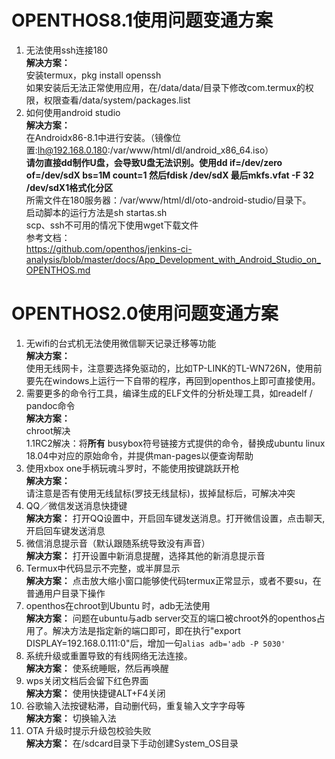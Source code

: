 # OPENTHOS8.1使用问题变通方案
1. 无法使用ssh连接180  
**解决方案：**  
安装termux，pkg install openssh  
如果安装后无法正常使用应用，在/data/data/目录下修改com.termux的权限，权限查看/data/system/packages.list
2. 如何使用android studio  
**解决方案：**  
在Androidx86-8.1中进行安装。（镜像位置:lh@192.168.0.180:/var/www/html/dl/android_x86_64.iso）  
**请勿直接dd制作U盘，会导致U盘无法识别。使用dd if=/dev/zero of=/dev/sdX bs=1M count=1 然后fdisk /dev/sdX 最后mkfs.vfat -F 32 /dev/sdX1格式化分区**  
所需文件在180服务器：/var/www/html/dl/oto-android-studio/目录下。  
启动脚本的运行方法是sh startas.sh  
scp、ssh不可用的情况下使用wget下载文件  
参考文档：  
https://github.com/openthos/jenkins-ci-analysis/blob/master/docs/App_Development_with_Android_Studio_on_OPENTHOS.md


# OPENTHOS2.0使用问题变通方案
1. 无wifi的台式机无法使用微信聊天记录迁移等功能  
**解决方案：**  
使用无线网卡，注意要选择免驱动的，比如TP-LINK的TL-WN726N，使用前要先在windows上运行一下自带的程序，再回到openthos上即可直接使用。
2. 需要更多的命令行工具，编译生成的ELF文件的分析处理工具，如readelf / pandoc命令  
**解决方案：**  
chroot解决  
1.1RC2解决：将**所有** busybox符号链接方式提供的命令，替换成ubuntu linux 18.04中对应的原始命令，并提供man-pages以便查询帮助
3. 使用xbox one手柄玩魂斗罗时，不能使用按键跳跃开枪  
**解决方案：**  
请注意是否有使用无线鼠标(罗技无线鼠标)，拔掉鼠标后，可解决冲突
4. QQ／微信发送消息快捷键  
**解决方案：**
打开QQ设置中，开启回车键发送消息。打开微信设置，点击聊天,开启回车键发送消息
5. 微信消息提示音（默认跟随系统导致没有声音）  
**解决方案：**
打开设置中新消息提醒，选择其他的新消息提示音
6. Termux中代码显示不完整，或半屏显示  
**解决方案：**
点击放大缩小窗口能够使代码termux正常显示，或者不要su，在普通用户目录下操作
7. openthos在chroot到Ubuntu 时，adb无法使用  
**解决方案：**
问题在ubuntu与adb server交互的端口被chroot外的openthos占用了。解决方法是指定新的端口即可，即在执行"export DISPLAY=192.168.0.111:0"后，增加一句`alias adb='adb -P 5030'`
8. 系统升级或重置导致的有线网络无法连接。  
**解决方案：**
使系统睡眠，然后再唤醒
9. wps关闭文档后会留下红色界面  
**解决方案：**
使用快捷键ALT+F4关闭
10. 谷歌输入法按键粘滞，自动删代码，重复输入文字字母等  
**解决方案：**
切换输入法
11. OTA 升级时提示升级包校验失败  
**解决方案：**
在/sdcard目录下手动创建System_OS目录
